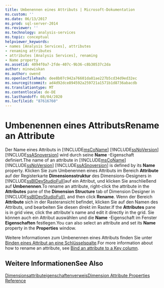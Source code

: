```yaml
---
title: Umbenennen eines Attributs | Microsoft-Dokumentation
ms.custom: ''
ms.date: 06/13/2017
ms.prod: sql-server-2014
ms.reviewer: ''
ms.technology: analysis-services
ms.topic: conceptual
helpviewer_keywords:
- names [Analysis Services], attributes
- renaming attributes
- attributes [Analysis Services], renaming
- Name property
ms.assetid: 4094f0a7-2fde-407c-9b36-c8b30537c2da
author: minewiskan
ms.author: owend
ms.openlocfilehash: dee8b07c942a76601da81ae227b5cd34d9ed32ec
ms.sourcegitcommit: ad4d92dce894592a259721a1571b1d8736abacdb
ms.translationtype: MT
ms.contentlocale: de-DE
ms.lasthandoff: 08/04/2020
ms.locfileid: "87616760"
---
```

# <a name="rename-an-attribute"></a><span data-ttu-id="f869e-102">Umbenennen eines Attributs</span><span class="sxs-lookup"><span data-stu-id="f869e-102">Rename an Attribute</span></span>
  <span data-ttu-id="f869e-103">Der Name eines Attributs in [!INCLUDE[msCoName](../../includes/msconame-md.md)] [!INCLUDE[ssNoVersion](../../includes/ssnoversion-md.md)] [!INCLUDE[ssASnoversion](../../includes/ssasnoversion-md.md)] wird durch seine **Name** -Eigenschaft definiert.</span><span class="sxs-lookup"><span data-stu-id="f869e-103">The name of an attribute in [!INCLUDE[msCoName](../../includes/msconame-md.md)] [!INCLUDE[ssNoVersion](../../includes/ssnoversion-md.md)] [!INCLUDE[ssASnoversion](../../includes/ssasnoversion-md.md)] is defined by its **Name** property.</span></span> <span data-ttu-id="f869e-104">Klicken Sie zum Umbenennen eines Attributs im Bereich **Attribute** auf der Registerkarte **Dimensionsstruktur** des Dimensions-Designers in [!INCLUDE[ssBIDevStudioFull](../../includes/ssbidevstudiofull-md.md)]auf ein Attribut, und klicken Sie anschließend auf **Umbenennen**.</span><span class="sxs-lookup"><span data-stu-id="f869e-104">To rename an attribute, right-click the attribute in the **Attributes** pane of the **Dimension Structure** tab of Dimension Designer in [!INCLUDE[ssBIDevStudioFull](../../includes/ssbidevstudiofull-md.md)], and then click **Rename**.</span></span> <span data-ttu-id="f869e-105">Wenn der Bereich **Attribute** sich in der Rasteransicht befindet, klicken Sie auf den Namen des Attributs, und bearbeiten Sie diesen direkt im Raster.</span><span class="sxs-lookup"><span data-stu-id="f869e-105">If the **Attributes** pane is in grid view, click the attribute's name and edit it directly in the grid.</span></span> <span data-ttu-id="f869e-106">Sie können auch ein Attribut auswählen und die **Name** -Eigenschaft im Fenster **Eigenschaften** festlegen.</span><span class="sxs-lookup"><span data-stu-id="f869e-106">You can also select an attribute and set its **Name** property in the **Properties** window.</span></span>  
  
 <span data-ttu-id="f869e-107">Weitere Informationen zum Umbenennen eines Attributs finden Sie unter [Binden eines Attribut an eine Schlüsselspalte](attribute-properties-bind-an-attribute-to-a-key-column.md).</span><span class="sxs-lookup"><span data-stu-id="f869e-107">For more information about how to rename an attribute, see [Bind an attribute to a Key column](attribute-properties-bind-an-attribute-to-a-key-column.md).</span></span>  
  
## <a name="see-also"></a><span data-ttu-id="f869e-108">Weitere Informationen</span><span class="sxs-lookup"><span data-stu-id="f869e-108">See Also</span></span>  
 [<span data-ttu-id="f869e-109">Dimensionsattributeigenschaftenverweis</span><span class="sxs-lookup"><span data-stu-id="f869e-109">Dimension Attribute Properties Reference</span></span>](dimension-attribute-properties-reference.md)  
  
  
